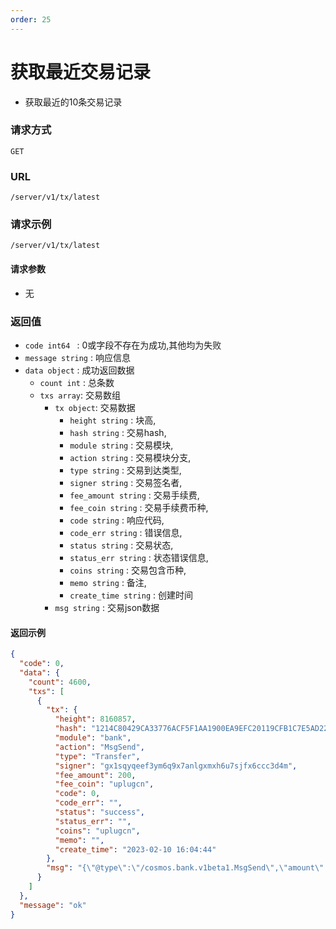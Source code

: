 ```yaml
---
order: 25
---
```


# 获取最近交易记录
 
- 获取最近的10条交易记录

### 请求方式
`GET`

### URL
`/server/v1/tx/latest`

### 请求示例

```
/server/v1/tx/latest
```


#### 请求参数
- 无
### 返回值
- `code int64 `  : 0或字段不存在为成功,其他均为失败
- `message string` : 响应信息
- `data object` : 成功返回数据
    - `count int` : 总条数
    - `txs array`: 交易数组
      - `tx object`: 交易数据
         - `height string` : 块高,
         - `hash string` : 交易hash,
         - `module string` : 交易模块,
         - `action string` : 交易模块分支,
         - `type string` : 交易到达类型,
         - `signer string` : 交易签名者,
         - `fee_amount string` : 交易手续费,
         - `fee_coin string` : 交易手续费币种,
         - `code string` : 响应代码,
         - `code_err string` : 错误信息,
         - `status string` : 交易状态,
         - `status_err string` : 状态错误信息,
         - `coins string` : 交易包含币种,
         - `memo string` : 备注,
         - `create_time string` : 创建时间
      - `msg string` : 交易json数据

#### 返回示例
```json
{
  "code": 0,
  "data": {
    "count": 4600,
    "txs": [
      {
        "tx": {
          "height": 8160857,
          "hash": "1214C80429CA33776ACF5F1AA1900EA9EFC20119CFB1C7E5AD22733E89FAA8A4",
          "module": "bank",
          "action": "MsgSend",
          "type": "Transfer",
          "signer": "gx1sqyqeef3ym6q9x7anlgxmxh6u7sjfx6ccc3d4m",
          "fee_amount": 200,
          "fee_coin": "uplugcn",
          "code": 0,
          "code_err": "",
          "status": "success",
          "status_err": "",
          "coins": "uplugcn",
          "memo": "",
          "create_time": "2023-02-10 16:04:44"
        },
        "msg": "{\"@type\":\"/cosmos.bank.v1beta1.MsgSend\",\"amount\":[{\"amount\":\"200000000\",\"denom\":\"uplugcn\"}],\"from_address\":\"gx1sqyqeef3ym6q9x7anlgxmxh6u7sjfx6ccc3d4m\",\"to_address\":\"gx1pu006rclnmkhs3y26v7euxstpr4ftgp5cfkctc\"}"
      }
    ]
  },
  "message": "ok"
}
```